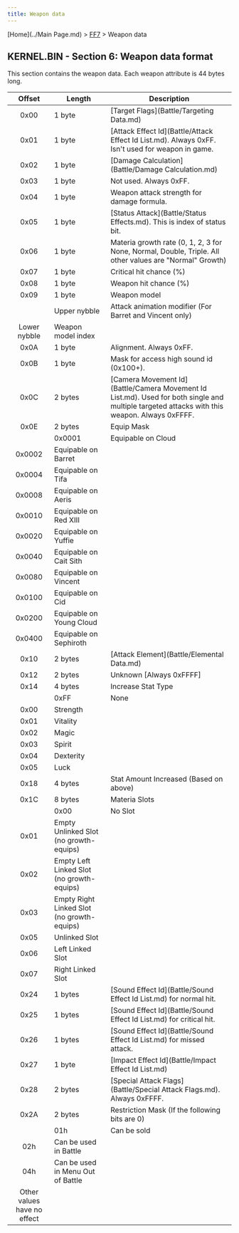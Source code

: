 ```yaml
---
title: Weapon data
---
```


[Home](../Main Page.md) > [FF7](../FF7.md) > Weapon data

## KERNEL.BIN - Section 6: Weapon data format

This section contains the weapon data. Each weapon attribute is 44 bytes long.

|           Offset            | Length                                     | Description                                                                                                                                              |
|:---------------------------:|--------------------------------------------|----------------------------------------------------------------------------------------------------------------------------------------------------------|
|            0x00             | 1 byte                                     | [Target Flags](Battle/Targeting Data.md)                                                                                                     |
|            0x01             | 1 byte                                     | [Attack Effect Id](Battle/Attack Effect Id List.md). Always 0xFF. Isn't used for weapon in game.                                             |
|            0x02             | 1 byte                                     | [Damage Calculation](Battle/Damage Calculation.md)                                                                                           |
|            0x03             | 1 byte                                     | Not used. Always 0xFF.                                                                                                                                   |
|            0x04             | 1 byte                                     | Weapon attack strength for damage formula.                                                                                                               |
|            0x05             | 1 byte                                     | [Status Attack](Battle/Status Effects.md). This is index of status bit.                                                                      |
|            0x06             | 1 byte                                     | Materia growth rate (0, 1, 2, 3 for None, Normal, Double, Triple. All other values are "Normal" Growth)                                                  |
|            0x07             | 1 byte                                     | Critical hit chance (%)                                                                                                                                  |
|            0x08             | 1 byte                                     | Weapon hit chance (%)                                                                                                                                    |
|            0x09             | 1 byte                                     | Weapon model                                                                                                                                             |
|                             | Upper nybble                               | Attack animation modifier (For Barret and Vincent only)                                                                                                  |
|        Lower nybble         | Weapon model index                         |                                                                                                                                                          |
|            0x0A             | 1 byte                                     | Alignment. Always 0xFF.                                                                                                                                  |
|            0x0B             | 1 byte                                     | Mask for access high sound id (0x100+).                                                                                                                  |
|            0x0C             | 2 bytes                                    | [Camera Movement Id](Battle/Camera Movement Id List.md). Used for both single and multiple targeted attacks with this weapon. Always 0xFFFF. |
|            0x0E             | 2 bytes                                    | Equip Mask                                                                                                                                               |
|                             | 0x0001                                     | Equipable on Cloud                                                                                                                                       |
|           0x0002            | Equipable on Barret                        |                                                                                                                                                          |
|           0x0004            | Equipable on Tifa                          |                                                                                                                                                          |
|           0x0008            | Equipable on Aeris                         |                                                                                                                                                          |
|           0x0010            | Equipable on Red XIII                      |                                                                                                                                                          |
|           0x0020            | Equipable on Yuffie                        |                                                                                                                                                          |
|           0x0040            | Equipable on Cait Sith                     |                                                                                                                                                          |
|           0x0080            | Equipable on Vincent                       |                                                                                                                                                          |
|           0x0100            | Equipable on Cid                           |                                                                                                                                                          |
|           0x0200            | Equipable on Young Cloud                   |                                                                                                                                                          |
|           0x0400            | Equipable on Sephiroth                     |                                                                                                                                                          |
|            0x10             | 2 bytes                                    | [Attack Element](Battle/Elemental Data.md)                                                                                                   |
|            0x12             | 2 bytes                                    | Unknown \[Always 0xFFFF\]                                                                                                                                |
|            0x14             | 4 bytes                                    | Increase Stat Type                                                                                                                                       |
|                             | 0xFF                                       | None                                                                                                                                                     |
|            0x00             | Strength                                   |                                                                                                                                                          |
|            0x01             | Vitality                                   |                                                                                                                                                          |
|            0x02             | Magic                                      |                                                                                                                                                          |
|            0x03             | Spirit                                     |                                                                                                                                                          |
|            0x04             | Dexterity                                  |                                                                                                                                                          |
|            0x05             | Luck                                       |                                                                                                                                                          |
|            0x18             | 4 bytes                                    | Stat Amount Increased (Based on above)                                                                                                                   |
|            0x1C             | 8 bytes                                    | Materia Slots                                                                                                                                            |
|                             | 0x00                                       | No Slot                                                                                                                                                  |
|            0x01             | Empty Unlinked Slot (no growth-equips)     |                                                                                                                                                          |
|            0x02             | Empty Left Linked Slot (no growth-equips)  |                                                                                                                                                          |
|            0x03             | Empty Right Linked Slot (no growth-equips) |                                                                                                                                                          |
|            0x05             | Unlinked Slot                              |                                                                                                                                                          |
|            0x06             | Left Linked Slot                           |                                                                                                                                                          |
|            0x07             | Right Linked Slot                          |                                                                                                                                                          |
|            0x24             | 1 bytes                                    | [Sound Effect Id](Battle/Sound Effect Id List.md) for normal hit.                                                                            |
|            0x25             | 1 bytes                                    | [Sound Effect Id](Battle/Sound Effect Id List.md) for critical hit.                                                                          |
|            0x26             | 1 bytes                                    | [Sound Effect Id](Battle/Sound Effect Id List.md) for missed attack.                                                                         |
|            0x27             | 1 byte                                     | [Impact Effect Id](Battle/Impact Effect Id List.md)                                                                                          |
|            0x28             | 2 bytes                                    | [Special Attack Flags](Battle/Special Attack Flags.md). Always 0xFFFF.                                                                       |
|            0x2A             | 2 bytes                                    | Restriction Mask (If the following bits are 0)                                                                                                           |
|                             | 01h                                        | Can be sold                                                                                                                                              |
|             02h             | Can be used in Battle                      |                                                                                                                                                          |
|             04h             | Can be used in Menu Out of Battle          |                                                                                                                                                          |
| Other values have no effect |                                            |                                                                                                                                                          |
